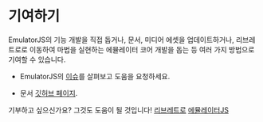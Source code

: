 # 기여하기

EmulatorJS의 기능 개발을 직접 돕거나, 문서, 미디어 에셋을 업데이트하거나, 리브레트로로 이동하여 마법을 실현하는 에뮬레이터 코어 개발을 돕는 등 여러 가지 방법으로 기여할 수 있습니다.

* EmulatorJS의 [이슈](https://github.com/EmulatorJS/EmulatorJS/issues)를 살펴보고 도움을 요청하세요.

* 문서 [깃허브 페이지](https://github.com/EmulatorJS/emulatorjs.org).

기부하고 싶으신가요? 그것도 도움이 될 것입니다!
[리브레트로](https://retroarch.com/index.php?page=donate)
[에뮬레이터JS](https://www.patreon.com/EmulatorJS)
